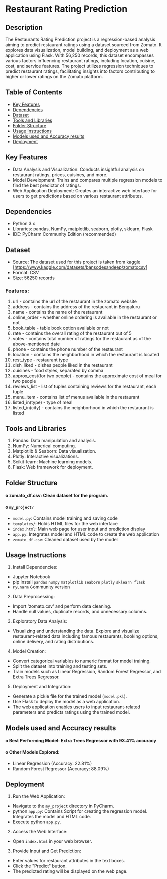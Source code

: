 # Restaurant Rating Prediction

## Description
The Restaurants Rating Prediction project is a regression-based analysis aiming to predict restaurant ratings using a dataset sourced from Zomato.  It explores data visualization, model building, and deployment as a web application using Flask. With 56,250 records, this dataset encompasses various factors influencing restaurant ratings, including location, cuisine, cost, and service features. The project utilizes regression techniques to predict restaurant ratings, facilitating insights into factors contributing to higher or lower ratings on the Zomato platform.

## Table of Contents
- [Key Features](#Key-Features)
- [Dependencies](#Dependencies)
- [Dataset](#Dataset)
- [Tools and Libraries](#Tools-and-Libraries)
- [Folder Structure](#Folder-Structure)
- [Usage Instructions](#Usage-Instructions)
- [Models used and Accuracy results](#Models-used-and-Accuracy-results)
- [Deployment](#Deployment)

## Key Features
- Data Analysis and Visualization: Conducts insightful analysis on restaurant ratings, prices, cuisines, and more.
- Model Development: Trains and compares multiple regression models to find the best predictor of ratings.
- Web Application Deployment: Creates an interactive web interface for users to get predictions based on various restaurant attributes.
   
## Dependencies
-	Python 3.x
-	Libraries: pandas, NumPy, matplotlib, seaborn, plotly, sklearn, Flask
-	IDE: PyCharm Community Edition (recommended)

## Dataset
-	Source: The dataset used for this project is taken from kaggle [https://www.kaggle.com/datasets/bansodesandeep/zomatocsv]
-	Format: CSV
-	Size: 56250 records
### Features: 
1. url </B> - contains the url of the restaurant in the zomato website
2. address - contains the address of the restaurant in Bengaluru
3. name - contains the name of the restaurant
4. online_order - whether online ordering is available in the restaurant or not
5. book_table - table book option available or not
6. rate - contains the overall rating of the restaurant out of 5
7. votes - contains total number of ratings for the restaurant as of the above-mentioned date
8. phone - contains the phone number of the restaurant
9. location - contains the neighborhood in which the restaurant is located
10. rest_type - restaurant type
11. dish_liked - dishes people liked in the restaurant
12. cuisines - food styles, separated by comma
13. approx_cost(for two people) - contains the approximate cost of meal for two people
14. reviews_list - list of tuples containing reviews for the restaurant, each tuple
15. menu_item - contains list of menus available in the restaurant
16. listed_in(type) - type of meal
17. listed_in(city) - contains the neighborhood in which the restaurant is listed

## Tools and Libraries
1.	Pandas: Data manipulation and analysis.
2.	NumPy: Numerical computing.
3.	Matplotlib & Seaborn: Data visualization.
4.	Plotly: Interactive visualizations.
5.	Scikit-learn: Machine learning models.
6.	Flask: Web framework for deployment.
   
## Folder Structure
#### o	zomato_df.csv: Clean dataset for the program.
#### o	`my_project/` 
-	`model.py`: Contains model training and saving code
-	`templates/`: Holds HTML files for the web interface 
-	`index.html`: Main web page for user input and prediction display
-	`app.py`: Integrates model and HTML code to create the web application
-	`zomato_df.csv`: Cleaned dataset used by the model

## Usage Instructions
1.	Install Dependencies: 
-	Jupyter Notebook 
-	pip install `pandas` `numpy` `matplotlib` `seaborn` `plotly` `sklearn flask`
-	`PyCharm` Community version

2.	Data Preprocessing: 
-	Import 'zomato.csv' and perform data cleaning.
-	Handle null values, duplicate records, and unnecessary columns.
3.	Exploratory Data Analysis:  
- Visualizing and understanding the data. Explore and visualize restaurant-related data including famous restaurants, booking options, online delivery, and rating distributions.
4.	Model Creation: 
-	Convert categorical variables to numeric format for model training.
-	Split the dataset into training and testing sets.
-	Train models such as Linear Regression, Random Forest Regressor, and Extra Trees Regressor.

5.	Deployment and Integration: 
-	 Generate a pickle file for the trained model (`model.pkl`).
-	Use Flask to deploy the model as a web application.
-	The web application enables users to input restaurant-related parameters and predicts ratings using the trained model.

## Models used and Accuracy results
#### o	Best Performing Model: Extra Trees Regressor with 93.41% accuracy
#### o   Other Models Explored: 
- Linear Regression (Accuracy: 22.81%)
- Random Forest Regressor (Accuracy: 88.09%)

## Deployment
1.	 Run the Web Application: 
-	Navigate to the `my_project` directory in PyCharm. 
-	python `app.py`: Contains Script for creating the regression model. Integrates the model and HTML code.
-	Execute python `app.py`.
2.	 Access the Web Interface: 
-	Open `index.html` in your web browser.
3.	Provide Input and Get Prediction: 
-	Enter values for restaurant attributes in the text boxes.
-	Click the "Predict" button.
-	The predicted rating will be displayed on the web page.
